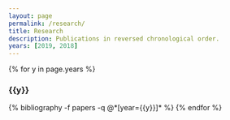 ```yaml
---
layout: page
permalink: /research/
title: Research
description: Publications in reversed chronological order.
years: [2019, 2018]
---
```


{% for y in page.years %}
  <h3 class="year">{{y}}</h3>
  {% bibliography -f papers -q @*[year={{y}}]* %}
{% endfor %}
